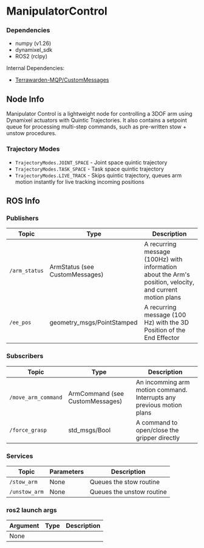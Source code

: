 # ManipulatorControl

### Dependencies

- numpy (v1.26)
- dynamixel_sdk
- ROS2 (rclpy)

Internal Dependencies:
- [Terrawarden-MQP/CustomMessages](https://github.com/Terrawarden-MQP/CustomMessages)

## Node Info

Manipulator Control is a lightweight node for controlling a 3DOF arm using Dynamixel actuators with Quintic Trajectories. 
It also contains a setpoint queue for processing multi-step commands, such as pre-written stow + unstow procedures.

### Trajectory Modes
- `TrajectoryModes.JOINT_SPACE` - Joint space quintic trajectory
- `TrajectoryModes.TASK_SPACE` - Task space quintic trajectory
- `TrajectoryModes.LIVE_TRACK` - Skips quintic trajectory, queues arm motion instantly for live tracking incoming positions

## ROS Info

### Publishers
| Topic | Type | Description |
|-------|------|-------------|
| `/arm_status` | ArmStatus (see CustomMessages) | A recurring message (100Hz) with information about the Arm's position, velocity, and current motion plans |
| `/ee_pos` | geometry_msgs/PointStamped | A recurring message (100 Hz) with the 3D Position of the End Effector |

### Subscribers
| Topic | Type | Description |
|-------|------|-------------|
| `/move_arm_command` | ArmCommand (see CustomMessages) | An incomming arm motion command. Interrupts any previous motion plans |
| `/force_grasp` | std_msgs/Bool | A command to open/close the gripper directly |

### Services
| Topic | Parameters | Description |
|-------|------|-------------|
| `/stow_arm` | None | Queues the stow routine |
| `/unstow_arm` | None | Queues the unstow routine |

### ros2 launch args
| Argument | Type | Description |
|-------|------|-------------|
| None |  | |